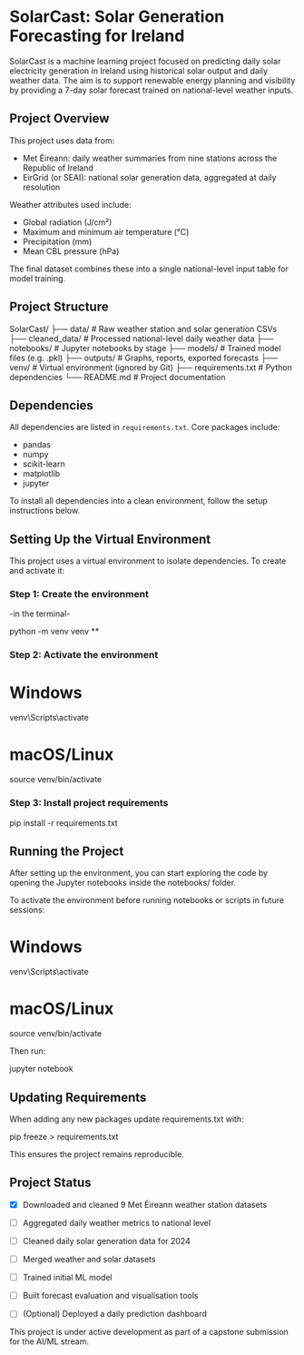 # SolarCast: Solar Generation Forecasting for Ireland

SolarCast is a machine learning project focused on predicting daily solar electricity generation in Ireland using historical solar output and daily weather data. The aim is to support renewable energy planning and visibility by providing a 7-day solar forecast trained on national-level weather inputs.

## Project Overview

This project uses data from:

- Met Éireann: daily weather summaries from nine stations across the Republic of Ireland
- EirGrid (or SEAI): national solar generation data, aggregated at daily resolution

Weather attributes used include:
- Global radiation (J/cm²)
- Maximum and minimum air temperature (°C)
- Precipitation (mm)
- Mean CBL pressure (hPa)

The final dataset combines these into a single national-level input table for model training.

## Project Structure

SolarCast/
├── data/ # Raw weather station and solar generation CSVs
├── cleaned_data/ # Processed national-level daily weather data
├── notebooks/ # Jupyter notebooks by stage
├── models/ # Trained model files (e.g. .pkl)
├── outputs/ # Graphs, reports, exported forecasts
├── venv/ # Virtual environment (ignored by Git)
├── requirements.txt # Python dependencies
└── README.md # Project documentation

## Dependencies

All dependencies are listed in `requirements.txt`. Core packages include:

- pandas
- numpy
- scikit-learn
- matplotlib
- jupyter

To install all dependencies into a clean environment, follow the setup instructions below.

## Setting Up the Virtual Environment

This project uses a virtual environment to isolate dependencies. To create and activate it:

### Step 1: Create the environment

-in the terminal-

python -m venv venv **

### Step 2: Activate the environment

# Windows
venv\Scripts\activate

# macOS/Linux
source venv/bin/activate

### Step 3: Install project requirements

pip install -r requirements.txt

## Running the Project

After setting up the environment, you can start exploring the code by opening the Jupyter notebooks inside the notebooks/ folder.

To activate the environment before running notebooks or scripts in future sessions:

# Windows
venv\Scripts\activate

# macOS/Linux
source venv/bin/activate

Then run:

jupyter notebook


## Updating Requirements

When adding any new packages update requirements.txt with:

pip freeze > requirements.txt

This ensures the project remains reproducible.

## Project Status

- [x] Downloaded and cleaned 9 Met Éireann weather station datasets  
- [ ] Aggregated daily weather metrics to national level  
- [ ] Cleaned daily solar generation data for 2024  
- [ ] Merged weather and solar datasets  
- [ ] Trained initial ML model  
- [ ] Built forecast evaluation and visualisation tools  
- [ ] (Optional) Deployed a daily prediction dashboard  


This project is under active development as part of a capstone submission for the AI/ML stream.
